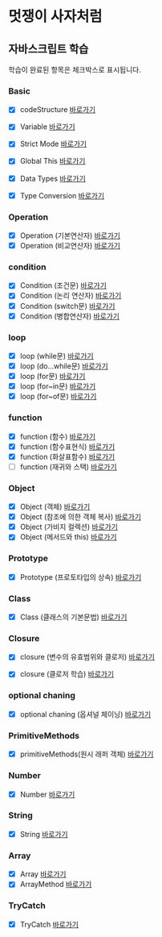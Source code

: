 # 멋쟁이 사자처럼

## 자바스크립트 학습

학습이 완료된 항목은 체크박스로 표시됩니다.
 
### Basic
- [x] codeStructure [바로가기](https://github.com/KIMGEUNDU/17_LION-JAVASCRIPT/blob/01.core/client/chapter/core/01.%20codeStructure.js)
- [x] Variable [바로가기](https://github.com/KIMGEUNDU/17_LION-JAVASCRIPT/blob/01.core/client/chapter/core/02.variables.js)
- [x] Strict Mode [바로가기](https://github.com/KIMGEUNDU/17_LION-JAVASCRIPT/blob/01.core/client/chapter/core/03.strictMode.js)
- [x] Global This [바로가기](https://github.com/KIMGEUNDU/17_LION-JAVASCRIPT/blob/01.core/client/chapter/core/04.globalThis.js)
- [x] Data Types [바로가기](https://github.com/KIMGEUNDU/17_LION-JAVASCRIPT/blob/01.core/client/chapter/core/05.dataTypes.js)
- [x] Type Conversion [바로가기](https://github.com/KIMGEUNDU/17_LION-JAVASCRIPT/blob/01.core/client/chapter/core/06.typeConversion.js)


### Operation
- [x] Operation (기본연산자) [바로가기](https://github.com/KIMGEUNDU/17_LION-JAVASCRIPT/blob/01.core/client/chapter/core/07-1.operation.js)
- [x] Operation (비교연산자) [바로가기](https://github.com/KIMGEUNDU/17_LION-JAVASCRIPT/blob/01.core/client/chapter/core/07-2.operation.js)

### condition
- [x] Condition (조건문) [바로가기](https://github.com/KIMGEUNDU/17_LION-JAVASCRIPT/blob/01.core/client/chapter/core/08-1.condition.js)
- [x] Condition (논리 연산자) [바로가기](https://github.com/KIMGEUNDU/17_LION-JAVASCRIPT/blob/01.core/client/chapter/core/08-2.condition.js)
- [x] Condition (switch문) [바로가기](https://github.com/KIMGEUNDU/17_LION-JAVASCRIPT/blob/01.core/client/chapter/core/08-3.condition.js)
- [x] Condition (병합연산자) [바로가기](https://github.com/KIMGEUNDU/17_LION-JAVASCRIPT/blob/01.core/client/chapter/core/08-4.condition.js)

### loop
- [x] loop (while문) [바로가기](https://github.com/KIMGEUNDU/17_LION-JAVASCRIPT/blob/01.core/client/chapter/core/09-1.loop.js)
- [x] loop (do...while문) [바로가기](https://github.com/KIMGEUNDU/17_LION-JAVASCRIPT/blob/01.core/client/chapter/core/09-2.loop.js)
- [x] loop (for문) [바로가기](https://github.com/KIMGEUNDU/17_LION-JAVASCRIPT/blob/01.core/client/chapter/core/09-3.loop.js)
- [x] loop (for~in문) [바로가기](https://github.com/KIMGEUNDU/17_LION-JAVASCRIPT/blob/01.core/client/chapter/core/09-4.loop.js)
- [x] loop (for~of문) [바로가기](https://github.com/KIMGEUNDU/17_LION-JAVASCRIPT/blob/01.core/client/chapter/core/09-5.loop.js)

### function
- [x] function (함수) [바로가기](https://github.com/KIMGEUNDU/17_LION-JAVASCRIPT/blob/01.core/client/chapter/core/10-1.function.js)
- [X] function (함수표현식) [바로가기](https://github.com/KIMGEUNDU/17_LION-JAVASCRIPT/blob/01.core/client/chapter/core/10-2.function.js)
- [x] function (화살표함수) [바로가기](https://github.com/KIMGEUNDU/17_LION-JAVASCRIPT/blob/01.core/client/chapter/core/10-3.function.js)
- [ ] function (재귀와 스택) [바로가기]()

### Object
- [x] Object (객체) [바로가기](https://github.com/KIMGEUNDU/17_LION-JAVASCRIPT/blob/01.core/client/chapter/core/11-1.object.js)
- [x] Object (참조에 의한 객체 복사) [바로가기](https://github.com/KIMGEUNDU/17_LION-JAVASCRIPT/blob/01.core/client/chapter/core/11-2.object.js)
- [x] Object (가비지 컬렉션) [바로가기](https://github.com/KIMGEUNDU/17_LION-JAVASCRIPT/blob/01.core/client/chapter/core/11-3.object.js)
- [x] Object (메서드와 this) [바로가기](https://github.com/KIMGEUNDU/17_LION-JAVASCRIPT/blob/01.core/client/chapter/core/11-4.object.js)

### Prototype
- [x] Prototype (프로토타입의 상속) [바로가기](https://github.com/KIMGEUNDU/17_LION-JAVASCRIPT/blob/01.core/client/chapter/core/12.prototype.js)


### Class
- [x] Class (클래스의 기본문법) [바로가기](https://github.com/KIMGEUNDU/17_LION-JAVASCRIPT/blob/01.core/client/chapter/core/13.class.js)


### Closure
- [x] closure (변수의 유효범위와 클로저) [바로가기](https://github.com/KIMGEUNDU/17_LION-JAVASCRIPT/blob/01.core/client/chapter/core/14-1.closure.js)
- [x] closure (클로저 학습) [바로가기](https://github.com/KIMGEUNDU/17_LION-JAVASCRIPT/blob/01.core/client/chapter/core/14-2.closure.js)


### optional chaning
- [x] optional chaning (옵셔널 체이닝) [바로가기](https://github.com/KIMGEUNDU/17_LION-JAVASCRIPT/blob/01.core/client/chapter/core/15.optionalchaining.js)

### PrimitiveMethods
- [x] primitiveMethods(원시 래퍼 객체) [바로가기](https://github.com/KIMGEUNDU/17_LION-JAVASCRIPT/blob/01.core/client/chapter/core/16.primitiveMethods.js)

### Number
- [x] Number [바로가기](https://github.com/KIMGEUNDU/17_LION-JAVASCRIPT/blob/01.core/client/chapter/core/17.Number.js)

### String
- [x] String [바로가기](https://github.com/KIMGEUNDU/17_LION-JAVASCRIPT/blob/01.core/client/chapter/core/18.string.js)

### Array
- [x] Array [바로가기](https://github.com/KIMGEUNDU/17_LION-JAVASCRIPT/blob/01.core/client/chapter/core/19.array.js)
- [x] ArrayMethod [바로가기](https://github.com/KIMGEUNDU/17_LION-JAVASCRIPT/blob/01.core/client/chapter/core/20.arrayMethod.js)

### TryCatch
- [x] TryCatch [바로가기](https://github.com/KIMGEUNDU/17_LION-JAVASCRIPT/blob/01.core/client/chapter/core/21.tryCatch.js)